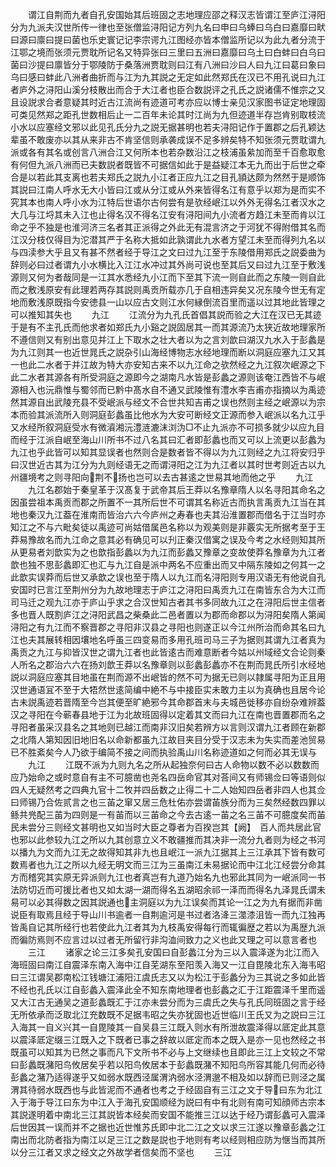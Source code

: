 <!-- { "loadSidebar": true } -->
　　谓江自荆而九者自孔安国始其后班固之志地理应邵之释汉志皆谓江至庐江浔阳分为九派夫汉世所传一律也至张僧监浔阳记方列九名曰申曰乌蜯曰乌白曰嘉靡曰畎曰源曰廪曰提曰菌也乐史寰记记李宗谔九江图经亦皆本僧监所记以为此九者分流于江鄂之境而张须元贾耽所记名又特异张曰三里曰五洲曰嘉靡曰乌土曰白蚌曰白乌曰菌曰沙提曰廪皆分于鄂陵防于桑落洲贾耽则曰江有八洲曰沙曰人曰九江曰葛曰象曰乌曰感曰蚌此八洲者曲折而与江为九其説之无定如此然郑氏在汉已不用孔说曰九江者庐外之浔阳山溪分枝散出而合于大江者也臣合数説评之孔氏之説诸儒不惟宗之又且设説求合者意疑其时近古江流尚有迹道可考亦应以博士亲见汉家图书证定地理固可类见然郑之距孔世数相后止一二百年未论其时江尚为九但迹道半存岂肯别取枝流小水以应塞经文邪以此见孔氏分九之説无据甚明也若夫浔阳记作于置郡之后孔颖达辈虽不敢废亦以其从来非古不肯坚信则承袭成误不足多辨矣特不知张须元贾耽谓九派或各有其名或创言八洲合江又何所本也若杂数沿江之枝浦虽絫加而至千百愈取愈有何但九派八洲而已夫数説者既皆不可据信如此于是益疑江本无九而出于后世之牵合是以若此其支离也若夫郑氏之説九小江者正应九江之目孔頴达颇为然然于是顺饰其説曰江南人呼水无大小皆曰江或从分江或从外来皆得名江有意乎以郑为是而实不究其本也南人呼小水为江特后世语尔古何尝有是欤经岷江以外外无得名江者汉水之大几与江埒其未入江也止得名汉不得名江安有浔阳间九小流者方趋江未至而肯以江命之乎不独是也淮河济三名者其正派得之外此无有混言济之于河犹不得附借其名而江汉分枝仅得目为沱潜其严于名称大抵如此孰谓此九水者方望江未至而得列九名以与四渎参大乎且又有甚不然者经于导江之文曰过九江至于东陵借用郑氏之説委曲为辞则必曰过者谓九小水横比入江江水冲过其外尚可说也至其后又曰过九江至于敷浅源则又何为者哉同是一江其水悉经九小江而下至其下流一则自此而之东陵一则自此而之敷浅原安有此理若两存其説则禹贡所载亦几于自相违异矣又况东陵今世无有定地而敷浅原既指今安徳县一山以应古文则江水何縁倒流百里而遥以过其地此皆理之可以推知其失也
　　九江
　　江流分为九孔氏首倡其説而验之大江在汉已无其迹于是有不主孔氏而他求者如郑氏九小谿之説固居其一而其源流乃太狭近故地理家所不遵信则又有别出意见并江上下取水之壮大者以为之言刘歆曰湖汉九水入于彭蠡是为九江则其一也近世晁氏之説杂引山海经博物志水经地理而断以洞庭应塞九江又其一也此二水者于并江故为特大亦安知古来不以九江命之欤然经之九江叙次岷源之下此二水者其源各有所受洞庭之源即今之湖南凡水皆是彭蠡之源则该奄江西皆不与岷源相入也沅鼎惟与蜀邻而已黔中髙水自不通又武陵惟有澧水李吉甫亦指摘以为禹迹然其源自出武陵充县不受岷派与经文不合世共知吉甫之误也然则主经之岷源以为宗本而验其派流所入则洞庭彭蠡虽比他水为大安可断经文正源而参入岷派以名九江乎又水经所叙洞庭受水有微澬湘沅澧涟漉沫浏沩□不止九派亦不可损多就少以应九目而经于江派自岷至海山川所书不过八名其曰汇者即彭蠡也而又可以上流更以彭蠡为九江也乎此皆可以知其显误者也然则合是数者皆不得以为九江则经之九江将安归乎曰汉世近古其为江分为九则经语无之而谓浔阳之江为九江者以其时世考则近古以九州疆境考之则寻阳向荆不扬也岂可以去古甚逺之世易其地而他之乎
　　九江
　　九江名郡始于秦皇革于汉髙复于武帝其后王莽以名豫章隋人以名寻阳其命名之因虽尝祖本禹贡而郡之所置不一其所后世不可谓其名称近古而执言禹贡九江当在其地也秦汉九江葢在淮南而皆治六六今庐州之寿春也夫其沿淮置郡而借名于江当时亦知江之不与六毗矣徒以禹迹可尚姑借属邑名称以为观美则是非覈实无所据考至于王莽易豫故名而九江命之意其必有确见可以刋正秦汉借寓之误及今考之水经则知其所从更易者刘歆实为之也歆指彭蠡以为九江而彭蠡又豫章之变故使莽名豫章为九江者歆也独不思彭蠡即汇也汇与九江自是派中两名不应重出而又中隔东陵如之何其一之此歆实误莽而后世又承歆之误也至于隋人以九江而名浔阳则专用汉语无有他说自孔安国时已言江至荆州分为九故地理志于庐江之浔阳曰禹贡九江在南皆东合为大江而司马迁之观九江亦于庐山乎求之合汉世知古者其书多同故九江之在浔阳后世主信者多也晋人既割庐江之浔阳武昌之柴桑此二邑者置以为郡而命郡以为浔阳矣隋人第闻浔阳之有九江而不察晋郡之寻阳非汉县之寻阳也则遂正以今江州所治而命其名曰九江也夫其展转相因壤地名呼虽三四变易而多用孔班司马三子为据则其谓九江者真为禹贡之九江与抑皆汉世之谓九江者也此皆逺古而难意断者今姑以州域经文合论则秦人所名之郡治六六在扬刘歆王莽以名豫章则以彭蠡彭蠡亦不在荆而晁氏所引水经地説以洞庭应塞其目地虽在荆而源不出岷皆的然不可为据无已则以隷属寻阳为正且用汉世通语冝不至于大牾然世逺简编中絶不与中接臣实未敢力主以为真确也且居今论古未説禹迹若晋隋至今岂其便至旷絶邪今其命郡首末与夫城邑徙移亦自纷杂难辨葢汉之寻阳在今蕲春县地于江为北故班固得以定着其文而曰九江在南也晋置郡而名之寻阳者虽采汉县名之其地则已越江而南非汉旧矣若辨方以言则汉谓九江者顾在新郡之北隋人第知因旧地旧名以命新都虽九江故目夹目分受于汉志未为失实而差池贸易已不胜紊矣今人乃欲于编简不接之间而执验禹山川名称迹道如之何而必其无误与
　　九江
　　江既不派为九则九名之所从起独奈何曰古人命物以数不必以数数而应乃始命之或时意自有主不可臆凿也尧名四岳命官其对荅间又有师锡佥曰等语则似四人无疑然考之四典九官十二牧并四岳数之止得二十二人始知四岳者非四人也其佥曰师锡乃合佐贰言之也三苖之窜又居三危杜佑亦尝谓苖族分而为三矣然经数四罪以鲧共兠配三苖为四则是一有苖而以三苖命之今去古逺一苖之名三苖不可臆度矣而苖民未尝分三则经文甚明也又如当时大臣之尊者为百揆岂其【阙】　百人而共居此官也邪以此参较九江之所以九其创意立义不敢疆推而其决非一流分九者则为经之书河以播九为文而九江无之故得知其非九也且岷江一派九江据其上三江承其下皆有数可数焉者也九江之所以九经无明文而三江为三虽南江未易据论而中江北江经尝分命其方而稽究其实原无异派则九江也者真岂有九道乃始名九也邪此其同为一岷派同一书法防切近而可援比者也又如太湖一湖而得名五湖昭余祁一泽而而得名九泽晁氏谓未易可以必其得数之因其説通也主洞庭以为九江误矣而其论一江之为九有据而非凿说臣有取焉且经于导山川书逾者一自荆逾河是书过者洛洚三澨漆沮皆一而九江独再皆禹自记其所经行也若使此九江者其为九枝禹安得每行而辄徧歴之若以为禹歴九派而徧防焉则不应言过以过者无所留行非沟洫间致力之义也此又理之可以意言者也
　　三江
　　诸家之论三江多矣孔安国曰自彭蠡江分为三以入震泽遂为北江而入海班固曰南江自震泽东南入海中江自芜湖东至阳羡入海又一江自毘陵北东入海韦昭曰三江谓吴郡南松江钱塘江浦阳江虞氏志又以为松江于彭蠡分为三其说之多如此皆不经也孔氏以江自彭蠡入震泽此全不知东南地理者也彭蠡之汇于江距震泽千里而遥又大江古无通吴之道彭蠡既汇于江亦未尝分而为三虞氏之失与孔氏同班固之言于经无所依承而泛取北江充数既不足据韦昭之失亦犹固也近世临川王氏又为之説曰三江入海其一自义兴其一自毘陵其一自吴县三江既入则水有所泄故震泽得以厎定此其意以震泽厎定缀三江既入之下既者已事之辞故以厎定而本之既入是亦一见也然经之书既虽可以知其为已然之事而凡下文所书不必与上文继续也且即此三江上文较之不常曰彭蠡既潴阳鸟攸居矣乎若以阳鸟攸居本于彭蠡既潴不知阳鸟所容其能几何而必待彭蠡之潴乃适得遂乎又如弱水既西泾属渭汭弱水泾渭邈不相及如以辞而已则泾之属渭其待弱水既西也与此皆泥而不通者也考之于经固自有三江之文于导曰东为北江入于海于导江曰东为中江入于海孔安国顺经为説曰有中有北则有南可知顔师古宗本其説遂明着中南北三江其説皆本经矣而安国不能推三江以达于经乃谓彭蠡可入震泽后世因其一误而并不之据也近世惟苏氏即中北二江之文以求三江遂以豫章彭蠡之江南出而北防者指为南江以足三江之数是説也于地则有考以经则相应防为惬当而其所以分三江者又求之经文之外故学者信矣而不坚也
　　三江
